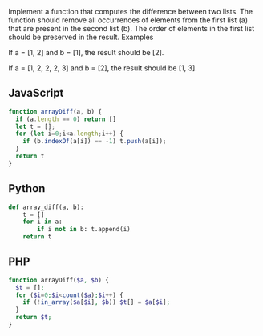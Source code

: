 Implement a function that computes the difference between two lists. The function should remove all occurrences of elements from the first list (a) that are present in the second list (b). The order of elements in the first list should be preserved in the result.
Examples

If a = [1, 2] and b = [1], the result should be [2].

If a = [1, 2, 2, 2, 3] and b = [2], the result should be [1, 3].

## JavaScript
```js
function arrayDiff(a, b) {
  if (a.length == 0) return []
  let t = [];
  for (let i=0;i<a.length;i++) {
    if (b.indexOf(a[i]) == -1) t.push(a[i]);
  }
  return t
}
```

## Python
```python
def array_diff(a, b):
    t = []
    for i in a:
        if i not in b: t.append(i)
    return t
```

## PHP
```php
function arrayDiff($a, $b) {
  $t = [];
  for ($i=0;$i<count($a);$i++) {
    if (!in_array($a[$i], $b)) $t[] = $a[$i];
  }
  return $t;
}
```